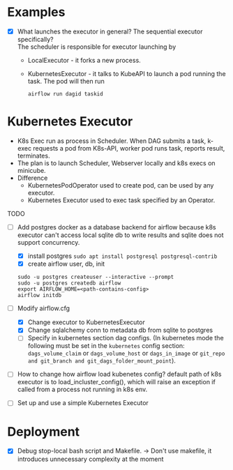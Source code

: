 
# Examples
- [x] What launches the executor in general? The sequential executor 
  specifically?  
  The scheduler is responsible for executor launching by
    - LocalExecutor - it forks a new process.
      
    - KubernetesExecutor - it talks to KubeAPI to launch a pod running the task.
      The pod will then run 
      
      `airflow run dagid taskid`

# Kubernetes Executor
- K8s Exec run as process in Scheduler. When DAG submits a task, k-exec
  requests a pod from K8s-API, worker pod runs task, reports result, terminates.
- The plan is to launch Scheduler, Webserver locally and k8s execs on minicube.
- Difference
  - KubernetesPodOperator used to create pod, can be used by any executor.
  - Kubernetes Executor used to exec task specified by an Operator.
  
TODO
- [ ] Add postgres docker as a database backend for airflow because k8s
  executor can't access local sqlite db to write results and sqlite does not 
  support concurrency.
    - [x] install postgres `sudo apt install postgresql postgresql-contrib`
    - [x] create airflow user, db, init
  ```
  sudo -u postgres createuser --interactive --prompt
  sudo -u postgres createdb airflow
  export AIRFLOW_HOME=<path-contains-config>
  airflow initdb
  ```
  
- [ ] Modify airflow.cfg
  - [x] Change executor to KubernetesExecutor
  - [x] Change sqlalchemy conn to metadata db from sqlite to postgres
  - [ ] Specify in kubernetes section dag configs. (In kubernetes mode the 
    following must be set in the `kubernetes` config section: `dags_volume_claim` 
    or `dags_volume_host` or `dags_in_image` or
    `git_repo and git_branch and git_dags_folder_mount_point`).
- [ ] How to change how airflow load kubenetes config? default path of k8s 
  executor is to load_incluster_config(), which 
  will raise an exception if called from a process not running in k8s env.
- [ ] Set up and use a simple Kubernetes Executor

# Deployment
- [x] Debug stop-local bash script and Makefile. 
  -> Don't use makefile, it introduces unnecessary complexity at the moment
